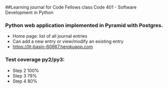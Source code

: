##Learning journal for Code Fellows class Code 401 - Software Development in Python
### Python web application implemented in Pyramid with Postgres.
* Home page: list of all journal entries
* Can add a new entry or view/modify an existing entry
* https://lit-basin-60667.herokuapp.com

### Test coverage py2/py3:
* Step 2         100%
* Step 3         79%
* Step 4         80%